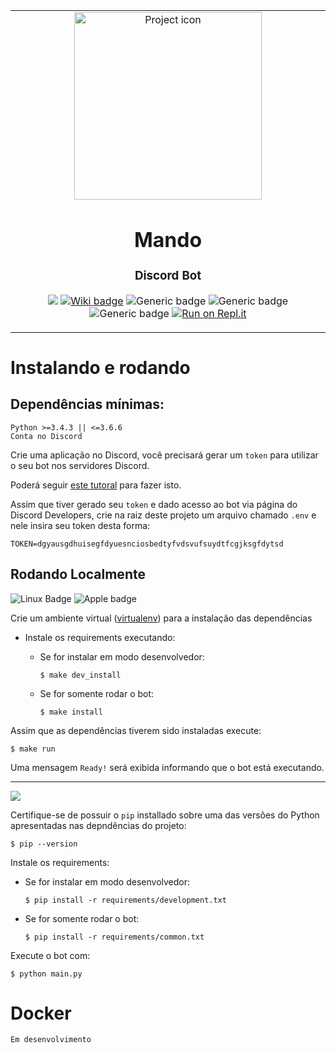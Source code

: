 <table align="center"><tr><td align="center" width="9999">

<img src="https://cnet1.cbsistatic.com/img/7M_ubOowKkJI8kGjiSPg32XDVOY=/1092x0/2019/11/11/c976fe6d-ed33-469a-8e64-b79794fcae45/mandalorian-disney-02.jpg" align="center" width="300" alt="Project icon">

# Mando

### Discord Bot

![](https://badgen.net/badge/icon/discord?icon=discord&label)
[![Wiki badge](https://badgen.net/badge/docs/github_wiki?icon=github)](https://github.com/brunolcarli/Mando/wiki)
![Generic badge](https://img.shields.io/badge/version-0.0.4-green.svg)
![Generic badge](https://img.shields.io/badge/docs_lang-PT_BR-darkgreen.svg)
![Generic badge](https://img.shields.io/badge/code_lang-English-darkgreen.svg)
[![Run on Repl.it](https://repl.it/badge/github/brunolcarli/Mando)](https://repl.it/github/brunolcarli/Mando)

</td></tr></table>

# Instalando e rodando

## Dependências mínimas:

```
Python >=3.4.3 || <=3.6.6
Conta no Discord
```

Crie uma aplicação no Discord, você precisará gerar um `token` para utilizar o seu bot nos servidores Discord.

Poderá seguir [este tutoral](https://medium.com/@moomooptas/how-to-make-a-simple-discord-bot-in-python-40ed991468b4) para fazer isto.

Assim que tiver gerado seu `token` e dado acesso ao bot via página do Discord Developers, crie na raiz deste projeto um arquivo chamado `.env` e nele insira seu token desta forma:


```
TOKEN=dgyausgdhuisegfdyuesnciosbedtyfvdsvufsuydtfcgjksgfdytsd
```


## Rodando Localmente

![Linux Badge](https://img.shields.io/badge/OS-Linux-black.svg)
![Apple badge](https://badgen.net/badge/OS/OSX/:color?icon=apple)

Crie um ambiente virtual ([virtualenv](https://docs.python-guide.org/dev/virtualenvs/)) para a instalação das dependências


- Instale os requirements executando:

    + Se for instalar em modo desenvolvedor:
        ```
        $ make dev_install
        ```

    + Se for somente rodar o bot:
        ```
        $ make install
        ```

Assim que as dependências tiverem sido instaladas execute:

```
$ make run
```

Uma mensagem `Ready!` será exibida informando que o bot está executando.

<hr />

<img src="https://badgen.net/badge/OS/Windows/:color?icon=windows">

Certifique-se de possuir o `pip` installado sobre uma das versões do Python apresentadas nas depndências do projeto:

```
$ pip --version
```

Instale os requirements:

- Se for instalar em modo desenvolvedor:

    ```
    $ pip install -r requirements/development.txt
    ```

- Se for somente rodar o bot:
    ```
    $ pip install -r requirements/common.txt
    ```

Execute o bot com:

```
$ python main.py
```

# Docker

`Em desenvolvimento`
